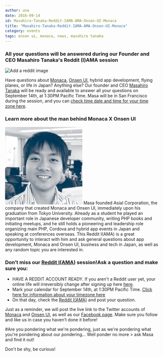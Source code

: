 ```yaml
---
author: una
date: 2016-09-14
id: Masahiro-Tanaka-Reddit-IAMA-AMA-Onsen-UI-Monaca
title: "Masahiro-Tanaka-Reddit-IAMA-AMA-Onsen-UI-Monaca"
category: events
tags: onsen ui, monaca, news, masahiro tanaka
---
```

### All your questions will be answered during our Founder and CEO Masahiro Tanaka's Reddit (I)AMA session

![Add a reddit image](/blog/content/images/2016/Sep/sthsth.jpg)

Have questions about [Monaca](https://monaca.io), [Onsen UI](https://onsen.io), hybrid app development, flying planes, or life in Japan? Anything else? Our founder and CEO [Masahiro Tanaka](https://onsen.io/blog/masa/) will be ready and available to answer all your questions on September 14th, at 1:30PM Pacific Time. Masa will be in San Francisco during the session, and you can [check time date and time for your time zone here](https://www.timeanddate.com/worldclock/fixedtime.html?msg=Masa+Tanaka%27s+Reddit+IAMA+session&iso=20160914T1330&p1=224).

<!-- more -->

### Learn more about the man behind Monaca X Onsen UI

![Masahiro Tanaka](/blog/content/images/2016/Sep/Masa.jpg)
Masa founded Asial Corporation, the company that created Monaca and Onsen UI, immediately upon his graduation from Tokyo University. Already as a student he played an important role in Japanese developer community, writing PHP books and initiating meetups, and he still holds a pioneering and leadership role organizing main PHP, Cordova and hybrid app events in Japan and speaking at conferences overseas. This Reddit I(AMA) is a great opportunity to interact with him and ask general questions about app development, Monaca and Onsen UI, business and tech in Japan, as well as any random topic you are interested in.

### Don’t miss our [Reddit I(AMA)](https://www.reddit.com/r/IAmA/) session!Ask a question and make sure you:

- HAVE A REDDIT ACCOUNT READY. If you aren't a Reddit user yet, your online life will irreversibly change after signing up here [here](https://www.reddit.com/login).
- Mark your calendar for September 14th, at 1:30PM Pacific Time. [Click here for information about your timezone here](https://www.timeanddate.com/worldclock/fixedtime.html?msg=Masa+Tanaka%27s+Reddit+IAMA+session&iso=20160914T1330&p1=224)
- On that day, check the [Reddit I(AMA)](https://www.reddit.com/r/IAmA/) and post your question.

Just as a reminder, we will post the live link to the Twitter accounts of [Monaca](https://twitter.com/monaca_io) and [Onsen UI](https://twitter.com/onsen_io), as well as our [Facebook page](https://www.facebook.com/monaca.onsen/). Make sure you follow and like us in case you haven’t done it before!

#Are you pondering what we're pondering, just as we're pondering what you're pondering about our pondering... Well ponder no more > ask Masa and find it out!

Don't be shy, be curious!